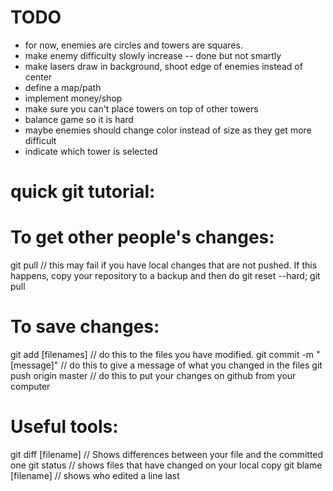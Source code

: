 # TODO
* for now, enemies are circles and towers are squares.
* make enemy difficulty slowly increase -- done but not smartly
* make lasers draw in background, shoot edge of enemies instead of center
* define a map/path
* implement money/shop
* make sure you can't place towers on top of other towers
* balance game so it is hard
* maybe enemies should change color instead of size as they get more difficult
* indicate which tower is selected

# quick git tutorial:
# To get other people's changes:
git pull // this may fail if you have local changes that are not pushed. If this happens, copy your repository to a backup and then do git reset --hard; git pull

# To save changes:
git add [filenames] // do this to the files you have modified.
git commit -m "[message]" // do this to give a message of what you changed in the files
git push origin master // do this to put your changes on github from your computer


# Useful tools:

git diff [filename] // Shows differences between your file and the committed one
git status // shows files that have changed on your local copy
git blame [filename] // shows who edited a line last
